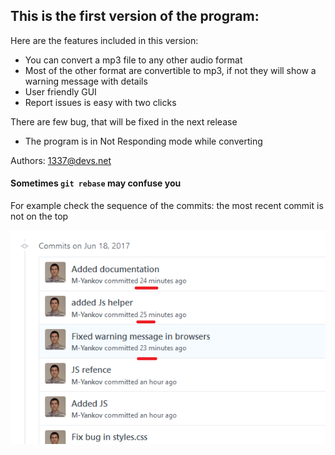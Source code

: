 ## This is the first version of the program:

Here are the features included in this version:
 - You can convert a mp3 file to any other audio format
 - Most of the other format are convertible to mp3, if not they will show a warning message with details
 - User friendly GUI
 - Report issues is easy with two clicks

There are few bug, that will be fixed in the next release
 - The program is in Not Responding mode while converting 


Authors: 1337@devs.net

#### Sometimes `git rebase` may confuse you

For example check the sequence of the commits: the most recent commit is not on the top 

![Git rebasing](img/gitRebase.png)